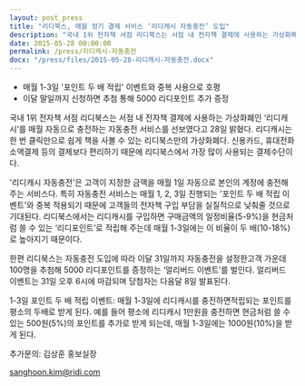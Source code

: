 ```yaml
---
layout: post_press
title: "리디북스, 매월 정기 결제 서비스 ‘리디캐시 자동충전’ 도입"
description: "국내 1위 전자책 서점 리디북스는 서점 내 전자책 결제에 사용하는 가상화폐인 ‘리디캐시’를 매월 자동으로 충전하는 자동충전 서비스를 선보였다고 28일 밝혔다. 리디캐시는 한 번 클릭만으로 쉽게 책을 사볼 수 있는 리디북스만의 가상화폐다. 신용카드, 휴대전화 소액결제 등의 결제보다 편리하기 때문에 리디북스에서 가장 많이 사용되는 결제수단이다."
date: 2015-05-28 00:00:00
permalink: /press/리디캐시-자동충전
docx: "/press/files/2015-05-28-리디캐시-자동충전.docx"
---
```



* 매월 1-3일 '포인트 두 배 적립' 이벤트와 중복 사용으로 호평
* 이달 말일까지 신청하면 추첨 통해 5000 리디포인트 추가 증정


국내 1위 전자책 서점 리디북스는 서점 내 전자책 결제에 사용하는 가상화폐인 ‘리디캐시’를 매월 자동으로 충전하는 자동충전 서비스를 선보였다고 28일 밝혔다. 리디캐시는 한 번 클릭만으로 쉽게 책을 사볼 수 있는 리디북스만의 가상화폐다. 신용카드, 휴대전화 소액결제 등의 결제보다 편리하기 때문에 리디북스에서 가장 많이 사용되는 결제수단이다.

'리디캐시 자동충전'은 고객이 지정한 금액을 매월 1일 자동으로 본인의 계정에 충전해 주는 서비스다. 특히 자동충전 서비스는 매월 1, 2, 3일 진행되는 '포인트 두 배 적립 이벤트'와 중복 적용되기 때문에 고객들의 전자책 구입 부담을 실질적으로 낮춰줄 것으로 기대된다. 리디북스에서는 리디캐시를 구입하면 구매금액의 일정비율(5-9%)을 현금처럼 쓸 수 있는 ‘리디포인트’로 적립해 주는데 매월 1-3일에는 이 비율이 두 배(10-18%)로
높아지기 때문이다.

한편 리디북스는 자동충전 도입에 따라 이달 31일까지 자동충전을 설정한고객 가운데 100명을 추첨해 5000 리디포인트를 증정하는 ‘얼리버드 이벤트’를 벌인다. 얼리버드 이벤트는 31일 오후 6시에 마감되며 당첨자는
다음달 8일 발표된다.

1-3일 포인트 두 배 적립 이벤트: 매월 1-3일에 리디캐시를 충전하면적립되는 포인트를 평소의 두배로 받게 된다. 예를 들어 평소에 리디캐시 1만원을 충전하면 현금처럼 쓸 수 있는 500원(5%)의 포인트를 추가로 받게 되는데, 매월 1-3일에는 1000원(10%)을 받게 된다.

추가문의: 김상훈 홍보실장

sanghoon.kim@ridi.com
